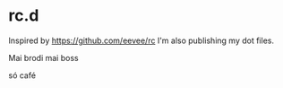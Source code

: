 # rc.d

Inspired by https://github.com/eevee/rc I'm also publishing my dot files.

Mai brodi mai boss

só café